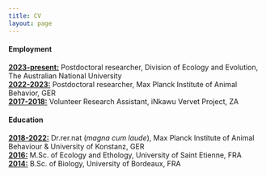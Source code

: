 ```yaml
---
title: CV
layout: page
---
```

          
#### Employment
<p align="left"><ins><b>2023-present:</b></ins> Postdoctoral researcher, Division of Ecology and Evolution, The Australian National University<br>
<ins><b>2022-2023:</b></ins> Postdoctoral researcher, Max Planck Institute of Animal Behavior, GER<br>
<ins><b>2017-2018:</b></ins> Volunteer Research Assistant, iNkawu Vervet Project, ZA 
</p>


#### Education
<p align="left"><ins><b>2018-2022:</b></ins> Dr.rer.nat (<i>magna cum laude</i>), Max Planck Institute of Animal Behaviour & University of Konstanz, GER<br>
<ins><b>2016:</b></ins> M.Sc. of Ecology and Ethology, University of Saint Etienne, FRA<br>
<ins><b>2014:</b></ins> B.Sc. of Biology, University of Bordeaux, FRA
</p>

